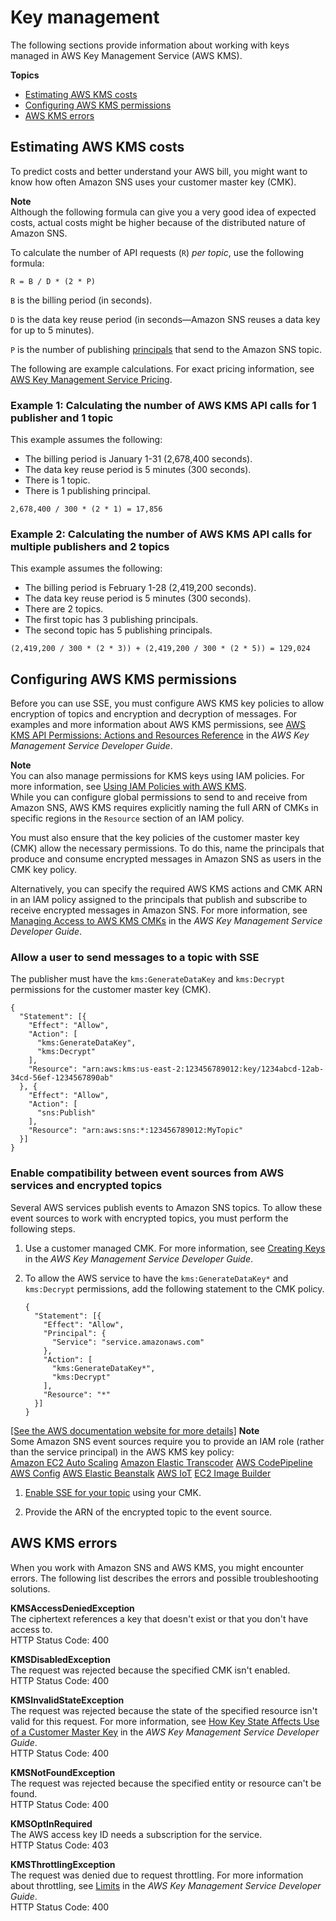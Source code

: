 # Key management<a name="sns-key-management"></a>

The following sections provide information about working with keys managed in AWS Key Management Service \(AWS KMS\)\.

**Topics**
+ [Estimating AWS KMS costs](#sse-estimate-kms-usage-costs)
+ [Configuring AWS KMS permissions](#sns-what-permissions-for-sse)
+ [AWS KMS errors](#sse-troubleshooting-errors)

## Estimating AWS KMS costs<a name="sse-estimate-kms-usage-costs"></a>

To predict costs and better understand your AWS bill, you might want to know how often Amazon SNS uses your customer master key \(CMK\)\.

**Note**  
Although the following formula can give you a very good idea of expected costs, actual costs might be higher because of the distributed nature of Amazon SNS\.

To calculate the number of API requests \(`R`\) *per topic*, use the following formula:

```
R = B / D * (2 * P)
```

`B` is the billing period \(in seconds\)\.

`D` is the data key reuse period \(in seconds—Amazon SNS reuses a data key for up to 5 minutes\)\.

`P` is the number of publishing [principals](https://docs.aws.amazon.com/IAM/latest/UserGuide/reference_policies_elements.html#Principal) that send to the Amazon SNS topic\.

The following are example calculations\. For exact pricing information, see [AWS Key Management Service Pricing](https://aws.amazon.com/kms/pricing/)\.

### Example 1: Calculating the number of AWS KMS API calls for 1 publisher and 1 topic<a name="example-1-topic-1-publisher"></a>

This example assumes the following:
+ The billing period is January 1\-31 \(2,678,400 seconds\)\.
+ The data key reuse period is 5 minutes \(300 seconds\)\.
+ There is 1 topic\.
+ There is 1 publishing principal\.

```
2,678,400 / 300 * (2 * 1) = 17,856
```

### Example 2: Calculating the number of AWS KMS API calls for multiple publishers and 2 topics<a name="example-2-topics-multiple-publishers"></a>

This example assumes the following:
+ The billing period is February 1\-28 \(2,419,200 seconds\)\.
+ The data key reuse period is 5 minutes \(300 seconds\)\.
+ There are 2 topics\.
+ The first topic has 3 publishing principals\.
+ The second topic has 5 publishing principals\.

```
(2,419,200 / 300 * (2 * 3)) + (2,419,200 / 300 * (2 * 5)) = 129,024
```

## Configuring AWS KMS permissions<a name="sns-what-permissions-for-sse"></a>

Before you can use SSE, you must configure AWS KMS key policies to allow encryption of topics and encryption and decryption of messages\. For examples and more information about AWS KMS permissions, see [AWS KMS API Permissions: Actions and Resources Reference](https://docs.aws.amazon.com/kms/latest/developerguide/kms-api-permissions-reference.html) in the *AWS Key Management Service Developer Guide*\.

**Note**  
You can also manage permissions for KMS keys using IAM policies\. For more information, see [Using IAM Policies with AWS KMS](https://docs.aws.amazon.com/kms/latest/developerguide/iam-policies.html)\.  
While you can configure global permissions to send to and receive from Amazon SNS, AWS KMS requires explicitly naming the full ARN of CMKs in specific regions in the `Resource` section of an IAM policy\.

You must also ensure that the key policies of the customer master key \(CMK\) allow the necessary permissions\. To do this, name the principals that produce and consume encrypted messages in Amazon SNS as users in the CMK key policy\. 

Alternatively, you can specify the required AWS KMS actions and CMK ARN in an IAM policy assigned to the principals that publish and subscribe to receive encrypted messages in Amazon SNS\. For more information, see [Managing Access to AWS KMS CMKs](https://docs.aws.amazon.com/kms/latest/developerguide/control-access-overview.html#managing-access) in the *AWS Key Management Service Developer Guide*\.

### Allow a user to send messages to a topic with SSE<a name="send-to-encrypted-topic"></a>

The publisher must have the `kms:GenerateDataKey` and `kms:Decrypt` permissions for the customer master key \(CMK\)\.

```
{
  "Statement": [{
    "Effect": "Allow",
    "Action": [
      "kms:GenerateDataKey",
      "kms:Decrypt"
    ],
    "Resource": "arn:aws:kms:us-east-2:123456789012:key/1234abcd-12ab-34cd-56ef-1234567890ab"
  }, {
    "Effect": "Allow",
    "Action": [
      "sns:Publish"
    ],
    "Resource": "arn:aws:sns:*:123456789012:MyTopic"
  }]
}
```

### Enable compatibility between event sources from AWS services and encrypted topics<a name="compatibility-with-aws-services"></a>

Several AWS services publish events to Amazon SNS topics\. To allow these event sources to work with encrypted topics, you must perform the following steps\.

1. Use a customer managed CMK\. For more information, see [Creating Keys](https://docs.aws.amazon.com/kms/latest/developerguide/create-keys.html) in the *AWS Key Management Service Developer Guide*\.

1. To allow the AWS service to have the `kms:GenerateDataKey*` and `kms:Decrypt` permissions, add the following statement to the CMK policy\.

   ```
   {
     "Statement": [{
       "Effect": "Allow",
       "Principal": {
         "Service": "service.amazonaws.com"
       },
       "Action": [
         "kms:GenerateDataKey*",
         "kms:Decrypt"
       ],
       "Resource": "*"
     }]
   }
   ```    
[\[See the AWS documentation website for more details\]](http://docs.aws.amazon.com/sns/latest/dg/sns-key-management.html)
**Note**  
Some Amazon SNS event sources require you to provide an IAM role \(rather than the service principal\) in the AWS KMS key policy:  
[Amazon EC2 Auto Scaling](https://docs.aws.amazon.com/autoscaling/ec2/userguide/ASGettingNotifications.html)
[Amazon Elastic Transcoder](https://docs.aws.amazon.com/elastictranscoder/latest/developerguide/notifications.html)
[AWS CodePipeline](https://docs.aws.amazon.com/codepipeline/latest/userguide/approvals.html#approvals-configuration-options)
[AWS Config](https://docs.aws.amazon.com/config/latest/developerguide/notifications-for-AWS-Config.html)
[AWS Elastic Beanstalk](https://docs.aws.amazon.com/elasticbeanstalk/latest/dg/using-features.managing.sns.html)
[AWS IoT](https://docs.aws.amazon.com/iot/latest/developerguide/iot-sns-rule.html)
[EC2 Image Builder](https://docs.aws.amazon.com/imagebuilder/latest/userguide/manage-infra-config.html)

1. [Enable SSE for your topic](sns-enable-encryption-for-topic.md) using your CMK\.

1. Provide the ARN of the encrypted topic to the event source\.

## AWS KMS errors<a name="sse-troubleshooting-errors"></a>

When you work with Amazon SNS and AWS KMS, you might encounter errors\. The following list describes the errors and possible troubleshooting solutions\.

**KMSAccessDeniedException**  
The ciphertext references a key that doesn't exist or that you don't have access to\.  
HTTP Status Code: 400

**KMSDisabledException**  
The request was rejected because the specified CMK isn't enabled\.  
HTTP Status Code: 400

**KMSInvalidStateException**  
The request was rejected because the state of the specified resource isn't valid for this request\. For more information, see [How Key State Affects Use of a Customer Master Key](https://docs.aws.amazon.com/kms/latest/developerguide/key-state.html) in the *AWS Key Management Service Developer Guide*\.  
HTTP Status Code: 400

**KMSNotFoundException**  
The request was rejected because the specified entity or resource can't be found\.  
HTTP Status Code: 400

**KMSOptInRequired**  
The AWS access key ID needs a subscription for the service\.  
HTTP Status Code: 403

**KMSThrottlingException**  
The request was denied due to request throttling\. For more information about throttling, see [Limits](https://docs.aws.amazon.com/kms/latest/developerguide/limits.html#requests-per-second) in the *AWS Key Management Service Developer Guide*\.  
HTTP Status Code: 400